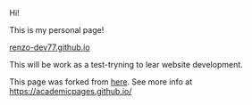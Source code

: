 Hi!

This is my personal page!

[renzo-dev77.github.io](renzo-dev77.github.io)

This will be work as a test-tryning to lear website development.

This page was forked from [here](https://academicpages.github.io). 
See more info at https://academicpages.github.io/

